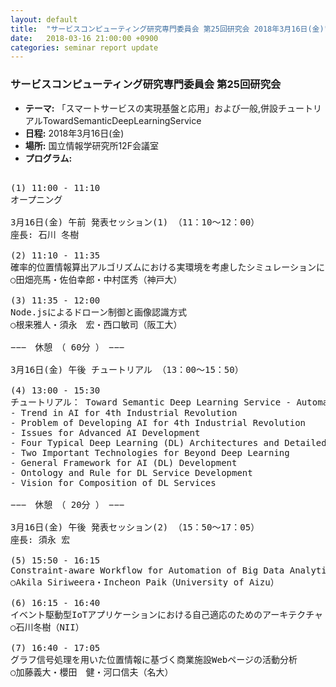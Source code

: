 ```yaml
---
layout: default
title:  "サービスコンピューティング研究専門委員会 第25回研究会 2018年3月16日(金)"
date:   2018-03-16 21:00:00 +0900
categories: seminar report update
---
```


### サービスコンピューティング研究専門委員会 第25回研究会
- __テーマ:__ 「スマートサービスの実現基盤と応用」および一般,併設チュートリアルTowardSemanticDeepLearningService
- __日程:__ 2018年3月16日(金)
- __場所:__ 国立情報学研究所12F会議室
- __プログラム:__

<pre>

(1) 11:00 - 11:10
オープニング

3月16日(金) 午前 発表セッション(1) （11：10～12：00）
座長: 石川 冬樹

(2) 11:10 - 11:35
確率的位置情報算出アルゴリズムにおける実環境を考慮したシミュレーションによる特性評価
○田畑亮馬・佐伯幸郎・中村匡秀（神戸大）

(3) 11:35 - 12:00
Node.jsによるドローン制御と画像認識方式
○根来雅人・須永　宏・西口敏司（阪工大）

−−−　休憩　（ 60分 ）　−−−

3月16日(金) 午後 チュートリアル （13：00～15：50）

(4) 13:00 - 15:30
チュートリアル： Toward Semantic Deep Learning Service - Automating Deep Learning Generation (白寅天, 会津大)
- Trend in AI for 4th Industrial Revolution
- Problem of Developing AI for 4th Industrial Revolution
- Issues for Advanced AI Development
- Four Typical Deep Learning (DL) Architectures and Detailed Code Explanation : MPN, CNN, RNN, RIL
- Two Important Technologies for Beyond Deep Learning
- General Framework for AI (DL) Development
- Ontology and Rule for DL Service Development
- Vision for Composition of DL Services

−−−　休憩　（ 20分 ）　−−−

3月16日(金) 午後 発表セッション(2) （15：50～17：05）
座長: 須永 宏

(5) 15:50 - 16:15
Constraint-aware Workflow for Automation of Big Data Analytics based on GraphPlan
○Akila Siriweera・Incheon Paik（University of Aizu）

(6) 16:15 - 16:40
イベント駆動型IoTアプリケーションにおける自己適応のためのアーキテクチャ
○石川冬樹（NII）

(7) 16:40 - 17:05
グラフ信号処理を用いた位置情報に基づく商業施設Webページの活動分析
○加藤義大・櫻田　健・河口信夫（名大）
</pre>

